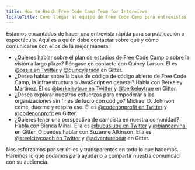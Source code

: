 ```yaml
---
title: How to Reach Free Code Camp Team for Interviews
localeTitle: Cómo llegar al equipo de Free Code Camp para entrevistas
---
```

Estamos encantados de hacer una entrevista rápida para su publicación o espectáculo. Aquí es a quién debe contactar sobre qué y cómo comunicarse con ellos de la mejor manera:

*   ¿Quieres hablar sobre el plan de estudios de Free Code Camp o sobre la visión a largo plazo? Póngase en contacto con Quincy Larson. Él es [@ossia en Twitter](https://twitter.com/ossia) y [@quincylarson](/users/quincylarson) en Gitter.
*   ¿Desea hablar sobre la base de código de código abierto de Free Code Camp, la infraestructura o JavaScript en general? Habla con Berkeley Martinez. Él es [@berkeleytrue en Twitter](https://twitter.com/berkeleytrue) y [@berkeleytrue](/users/berkeleytrue) en Gitter.
*   ¿Desea explorar nuestros esfuerzos para empoderar a las organizaciones sin fines de lucro con código? Michael D. Johnson come, duerme y respira eso. Él es [@codenonprofit en Twitter](https://twitter.com/codenonprofit) y [@codenonprofit](/users/codenonprofit) en Gitter.
*   ¿Quieres tener una perspectiva de campista en nuestra comunidad? Habla con Bianca Mihai. Ella es [@bubuslubu en Twitter](https://twitter.com/bubuslubu) y [@biancamihai](/users/biancamihai) en Gitter. O puedes hablar con Suzanne Atkinson. Ella es [@steelcitycoach en Twitter](https://twitter.com/SteelCityCoach) y [@adventurebear](/users/adventurebear) en Gitter.

Nos esforzamos por ser útiles y transparentes en todo lo que hacemos. Haremos lo que podamos para ayudarlo a compartir nuestra comunidad con su audiencia.